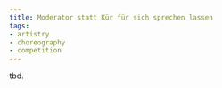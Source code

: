 ```yaml
---
title: Moderator statt Kür für sich sprechen lassen
tags:
- artistry
- choreography
- competition
---
```


tbd.
